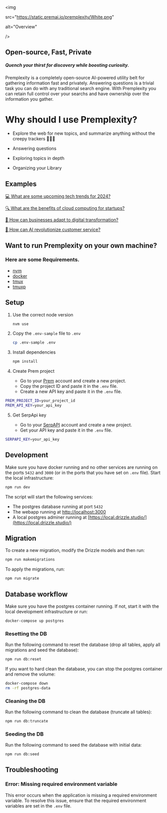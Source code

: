 <img

src="https://static.premai.io/premplexity/White.png"

alt="Overview"

/>

## Open-source, Fast, Private

##### Quench your thirst for discovery while boosting curiosity.

Premplexity is a completely open-source AI-powered utility belt for gathering information fast and privately. Answering questions is a trivial task you can do with any traditional search engine. With Premplexity you can retain full control over your searchs and have ownership over the information you gather.

# Why should I use Premplexity?

- Explore the web for new topics, and summarize anything without the creepy trackers 🧟‍♂️👣

- Answering questions

- Exploring topics in depth

- Organizing your Library

## Examples

[💻 What are some upcoming tech trends for 2024?](https://premplexity.premai.io/thread/110)

[🔍 What are the benefits of cloud computing for startups?](https://premplexity.premai.io/thread/111)

[📱 How can businesses adapt to digital transformation?](https://premplexity.premai.io/thread/114)

[🚀 How can AI revolutionize customer service?](https://premplexity.premai.io/thread/115)

## Want to run Premplexity on your own machine?

### Here are some Requirements.

- [nvm](https://nodejs.org/en/download/package-manager)
- [docker](https://docs.docker.com/get-started/get-docker)
- [tmux](https://github.com/tmux/tmux/wiki/Installing)
- [tmuxp](https://github.com/tmux/tmux/wiki/Installing)

## Setup

1. Use the correct node version

   ```bash
   nvm use
   ```

2. Copy the `.env-sample` file to `.env`

   ```bash
   cp .env-sample .env
   ```

3. Install dependencies

   ```bash
   npm install
   ```

4. Create Prem project

   - Go to your [Prem](https://app.premai.io/projects/) account and create a new project.
   - Copy the project ID and paste it in the `.env` file.
   - Create a new API key and paste it in the `.env` file.

```bash
PREM_PROJECT_ID=your_project_id
PREM_API_KEY=your_api_key
```

5. Get SerpApi key

   - Go to your [SerpAPI](https://serpapi.com/dashboard) account and create a new project.
   - Get your API key and paste it in the `.env` file.

```bash
SERPAPI_KEY=your_api_key
```

## Development

Make sure you have docker running and no other services are running on the ports `5432` and `3000` (or in the ports that you have set on `.env` file). Start the local infrastructure:

```bash
npm run dev
```

The script will start the following services:

- The postgres database running at port `5432`
- The webapp running at [http://localhost:3000](http://localhost:3000)
- A local postgres adminer running at [https://local.drizzle.studio/](https://local.drizzle.studio/)

## Migration

To create a new migration, modify the Drizzle models and then run:

```bash
npm run makemigrations
```

To apply the migrations, run:

```bash
npm run migrate
```

## Database workflow

Make sure you have the postgres container running. If not, start it with the local development infrastructure or run:

```bash
docker-compose up postgres
```

### Resetting the DB

Run the following command to reset the database (drop all tables, apply all migrations and seed the database):

```bash
npm run db:reset
```

If you want to hard clean the database, you can stop the postgres container and remove the volume:

```bash
docker-compose down
rm -rf postgres-data
```

### Cleaning the DB

Run the following command to clean the database (truncate all tables):

```bash
npm run db:truncate
```

### Seeding the DB

Run the following command to seed the database with initial data:

```bash
npm run db:seed
```

## Troubleshooting

### Error: Missing required environment variable

This error occurs when the application is missing a required environment variable. To resolve this issue, ensure that the required environment variables are set in the `.env` file.
